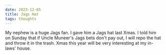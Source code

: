 ```yaml
---
date: 2023-12-05
title: Jags Hat
tags: thoughts
---
```


My nephew is a huge Jags fan. I gave him a Jags hat last Xmas. I told him on Sunday that if Uncle Muneer's Jags bets don't pay out, I will repo the hat and throw it in the trash. Xmas this year will be very interesting at my in-laws' house.